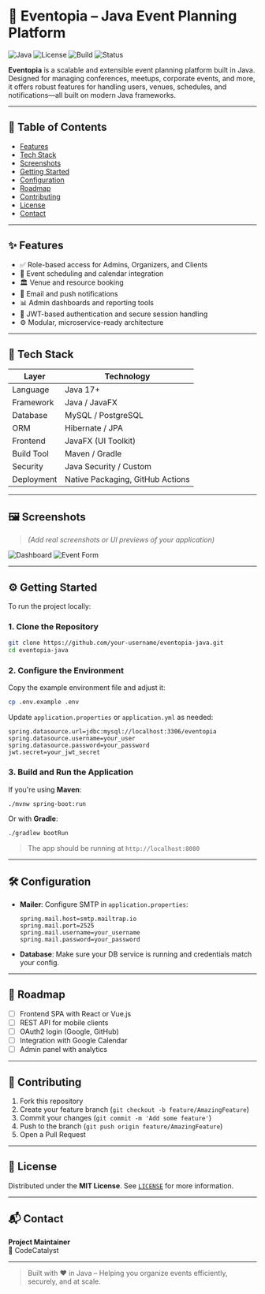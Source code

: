 # 🎉 Eventopia – Java Event Planning Platform

![Java](https://img.shields.io/badge/Java-17+-blue.svg)
![License](https://img.shields.io/github/license/your-username/eventopia-java)
![Build](https://img.shields.io/badge/build-passing-brightgreen)
![Status](https://img.shields.io/badge/status-in%20development-orange)

**Eventopia** is a scalable and extensible event planning platform built in Java. Designed for managing conferences, meetups, corporate events, and more, it offers robust features for handling users, venues, schedules, and notifications—all built on modern Java frameworks.

---

## 📌 Table of Contents

- [Features](#-features)
- [Tech Stack](#-tech-stack)
- [Screenshots](#-screenshots)
- [Getting Started](#-getting-started)
- [Configuration](#-configuration)
- [Roadmap](#-roadmap)
- [Contributing](#-contributing)
- [License](#-license)
- [Contact](#-contact)

---

## ✨ Features

- ✅ Role-based access for Admins, Organizers, and Clients
- 📅 Event scheduling and calendar integration
- 🏛 Venue and resource booking
- 🔔 Email and push notifications
- 📊 Admin dashboards and reporting tools
- 🔐 JWT-based authentication and secure session handling
- ⚙️ Modular, microservice-ready architecture

---

## 🧰 Tech Stack

| Layer        | Technology             |
|--------------|------------------------|
| Language     | Java 17+               |
| Framework    | Java / JavaFX          |
| Database     | MySQL / PostgreSQL     |
| ORM          | Hibernate / JPA        |
| Frontend     | JavaFX (UI Toolkit)    |
| Build Tool   | Maven / Gradle         |
| Security     | Java Security / Custom |
| Deployment   | Native Packaging, GitHub Actions |

---

## 🖼 Screenshots

> *(Add real screenshots or UI previews of your application)*

![Dashboard](docs/screenshots/admin-dashboard.png)
![Event Form](docs/screenshots/event-form.png)

---

## ⚙️ Getting Started

To run the project locally:

### 1. Clone the Repository

```bash
git clone https://github.com/your-username/eventopia-java.git
cd eventopia-java
```

### 2. Configure the Environment

Copy the example environment file and adjust it:

```bash
cp .env.example .env
```

Update `application.properties` or `application.yml` as needed:

```properties
spring.datasource.url=jdbc:mysql://localhost:3306/eventopia
spring.datasource.username=your_user
spring.datasource.password=your_password
jwt.secret=your_jwt_secret
```

### 3. Build and Run the Application

If you're using **Maven**:

```bash
./mvnw spring-boot:run
```

Or with **Gradle**:

```bash
./gradlew bootRun
```

> The app should be running at `http://localhost:8080`

---

## 🛠 Configuration

- **Mailer**: Configure SMTP in `application.properties`:
  ```properties
  spring.mail.host=smtp.mailtrap.io
  spring.mail.port=2525
  spring.mail.username=your_username
  spring.mail.password=your_password
  ```

- **Database**: Make sure your DB service is running and credentials match your config.

---

## 🚧 Roadmap

- [ ] Frontend SPA with React or Vue.js
- [ ] REST API for mobile clients
- [ ] OAuth2 login (Google, GitHub)
- [ ] Integration with Google Calendar
- [ ] Admin panel with analytics

---

## 🤝 Contributing

1. Fork this repository
2. Create your feature branch (`git checkout -b feature/AmazingFeature`)
3. Commit your changes (`git commit -m 'Add some feature'`)
4. Push to the branch (`git push origin feature/AmazingFeature`)
5. Open a Pull Request

---

## 📄 License

Distributed under the **MIT License**. See [`LICENSE`](LICENSE) for more information.

---

## 📬 Contact

**Project Maintainer**  
👤 CodeCatalyst

---

> Built with ❤️ in Java – Helping you organize events efficiently, securely, and at scale.

